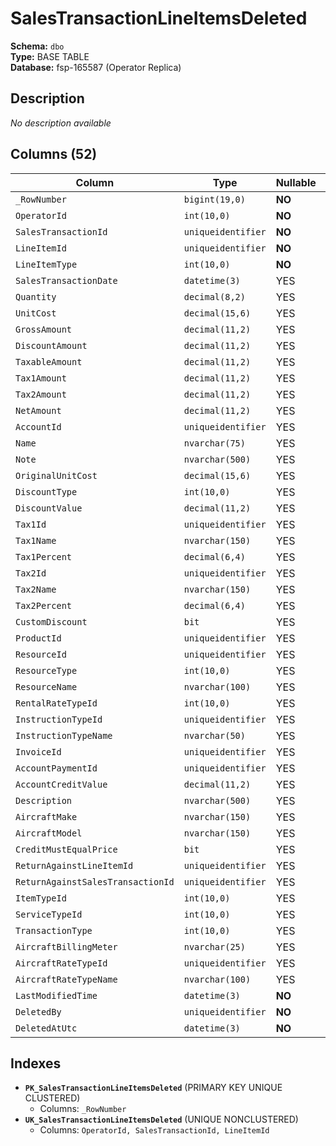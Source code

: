 # SalesTransactionLineItemsDeleted

**Schema:** `dbo`  
**Type:** BASE TABLE  
**Database:** fsp-165587 (Operator Replica)

## Description

*No description available*

## Columns (52)

| Column | Type | Nullable | Default | Keys | Description |
|--------|------|----------|---------|------|-------------|
| `_RowNumber` | `bigint(19,0)` | **NO** | `-` | PK | - |
| `OperatorId` | `int(10,0)` | **NO** | `-` | - | - |
| `SalesTransactionId` | `uniqueidentifier` | **NO** | `-` | - | - |
| `LineItemId` | `uniqueidentifier` | **NO** | `-` | - | - |
| `LineItemType` | `int(10,0)` | **NO** | `-` | - | - |
| `SalesTransactionDate` | `datetime(3)` | YES | `-` | - | - |
| `Quantity` | `decimal(8,2)` | YES | `-` | - | - |
| `UnitCost` | `decimal(15,6)` | YES | `-` | - | - |
| `GrossAmount` | `decimal(11,2)` | YES | `-` | - | - |
| `DiscountAmount` | `decimal(11,2)` | YES | `-` | - | - |
| `TaxableAmount` | `decimal(11,2)` | YES | `-` | - | - |
| `Tax1Amount` | `decimal(11,2)` | YES | `-` | - | - |
| `Tax2Amount` | `decimal(11,2)` | YES | `-` | - | - |
| `NetAmount` | `decimal(11,2)` | YES | `-` | - | - |
| `AccountId` | `uniqueidentifier` | YES | `-` | - | - |
| `Name` | `nvarchar(75)` | YES | `-` | - | - |
| `Note` | `nvarchar(500)` | YES | `-` | - | - |
| `OriginalUnitCost` | `decimal(15,6)` | YES | `-` | - | - |
| `DiscountType` | `int(10,0)` | YES | `-` | - | - |
| `DiscountValue` | `decimal(11,2)` | YES | `-` | - | - |
| `Tax1Id` | `uniqueidentifier` | YES | `-` | - | - |
| `Tax1Name` | `nvarchar(150)` | YES | `-` | - | - |
| `Tax1Percent` | `decimal(6,4)` | YES | `-` | - | - |
| `Tax2Id` | `uniqueidentifier` | YES | `-` | - | - |
| `Tax2Name` | `nvarchar(150)` | YES | `-` | - | - |
| `Tax2Percent` | `decimal(6,4)` | YES | `-` | - | - |
| `CustomDiscount` | `bit` | YES | `-` | - | - |
| `ProductId` | `uniqueidentifier` | YES | `-` | - | - |
| `ResourceId` | `uniqueidentifier` | YES | `-` | - | - |
| `ResourceType` | `int(10,0)` | YES | `-` | - | - |
| `ResourceName` | `nvarchar(100)` | YES | `-` | - | - |
| `RentalRateTypeId` | `int(10,0)` | YES | `-` | - | - |
| `InstructionTypeId` | `uniqueidentifier` | YES | `-` | - | - |
| `InstructionTypeName` | `nvarchar(50)` | YES | `-` | - | - |
| `InvoiceId` | `uniqueidentifier` | YES | `-` | - | - |
| `AccountPaymentId` | `uniqueidentifier` | YES | `-` | - | - |
| `AccountCreditValue` | `decimal(11,2)` | YES | `-` | - | - |
| `Description` | `nvarchar(500)` | YES | `-` | - | - |
| `AircraftMake` | `nvarchar(150)` | YES | `-` | - | - |
| `AircraftModel` | `nvarchar(150)` | YES | `-` | - | - |
| `CreditMustEqualPrice` | `bit` | YES | `-` | - | - |
| `ReturnAgainstLineItemId` | `uniqueidentifier` | YES | `-` | - | - |
| `ReturnAgainstSalesTransactionId` | `uniqueidentifier` | YES | `-` | - | - |
| `ItemTypeId` | `int(10,0)` | YES | `-` | - | - |
| `ServiceTypeId` | `int(10,0)` | YES | `-` | - | - |
| `TransactionType` | `int(10,0)` | YES | `-` | - | - |
| `AircraftBillingMeter` | `nvarchar(25)` | YES | `-` | - | - |
| `AircraftRateTypeId` | `uniqueidentifier` | YES | `-` | - | - |
| `AircraftRateTypeName` | `nvarchar(100)` | YES | `-` | - | - |
| `LastModifiedTime` | `datetime(3)` | **NO** | `-` | - | - |
| `DeletedBy` | `uniqueidentifier` | **NO** | `-` | - | - |
| `DeletedAtUtc` | `datetime(3)` | **NO** | `-` | - | - |

## Indexes

- **`PK_SalesTransactionLineItemsDeleted`** (PRIMARY KEY UNIQUE CLUSTERED)
  - Columns: `_RowNumber`
- **`UK_SalesTransactionLineItemsDeleted`** (UNIQUE NONCLUSTERED)
  - Columns: `OperatorId, SalesTransactionId, LineItemId`
